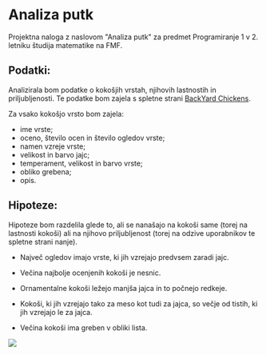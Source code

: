 # Analiza putk

Projektna naloga z naslovom "Analiza putk" za predmet Programiranje 1 v 2. letniku študija matematike na FMF.

## Podatki:
Analizirala bom podatke o kokošjih vrstah, njihovih lastnostih in priljubljenosti. Te podatke bom zajela s spletne strani [BackYard Chickens](https://www.backyardchickens.com/reviews/categories/chicken-breeds.2/).

Za vsako kokošjo vrsto bom zajela:
- ime vrste;
- oceno, število ocen in število ogledov vrste;
- namen vzreje vrste;
- velikost in barvo jajc;
- temperament, velikost in barvo vrste;
- obliko grebena;
- opis.

## Hipoteze:
Hipoteze bom razdelila glede to, ali se nanašajo na kokoši same (torej na lastnosti kokoši) ali na njihovo priljubljenost (torej na odzive uporabnikov te spletne strani nanje).

- Največ ogledov imajo vrste, ki jih vzrejajo predvsem zaradi jajc.
- Večina najbolje ocenjenih kokoši je nesnic.

- Ornamentalne kokoši ležejo manjša jajca in to počnejo redkeje.
- Kokoši, ki jih vzrejajo tako za meso kot tudi za jajca, so večje od tistih, ki jih vzrejajo le za jajca.
- Večina kokoši ima greben v obliki lista. 

[<img src="https://www.backyardchickens.com/reviews/sebright.10870/cover-image">](https://www.backyardchickens.com/)

